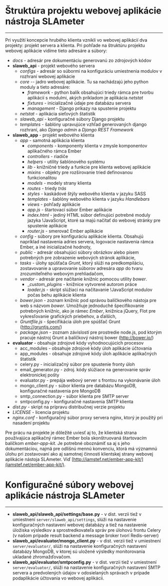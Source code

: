 # Štruktúra projektu webovej aplikácie nástroja SLAmeter
--------------------

Pri využití koncepcie hrubého klienta vznikli vo webovej aplikácií dva projekty: projekt servera a klienta. Pri pohľade na štruktúru projektu webovej aplikácie vidíme tieto adresáre a súbory:


   *  _docs_ - adresár pre dokumentáciu generovanú zo zdrojových kódov
   *  **slaweb_api** - projekt webového servera
	   *  _configs_ - adresár so súbormi na konfiguráciu umiestnenia modulov v rozhraní webovej aplikácie
	   *  _core_ -- jadro webovej aplikácie. Tu sa nachádzajú jeho python moduly a tieto adresáre:
		   *  _framework_ - python balík obsahujúci triedy rámca pre tvorbu aplikácií s modulmi, akých príkladom je aplikácia _netstat_
		   *  _fixtures_ - inicializačné údaje pre databázu servera
		   *  _management_ - Django príkazy na spustenie projektu
	   *  _netstat_ - aplikácia sieťových štatistík
	   *  _slaweb_api_ - konfiguračné súbory Django projektu
	   *  _templates_ - šablóny upravujúce vzhľad generovaných django rozhraní, ako _Django admin_ a _Django REST Framework_
   *  **slaweb_app** - projekt webového klienta
	   *  _app_ - samotná aplikácia klienta
		   *  _components_ - komponenty klienta v zmysle komponentov aplikačného rámca Ember
		   *  _controllers_ - riadiče
		   *  _helpers_ - utility šablónového systému
		   *  _lib_ - knižničné triedy a funkcie pre klienta webovej aplikácie
		   *  _mixins_ - objekty pre rozširovanie tried definovanou funkcionalitou
		   *  _models_ - modely strany klienta
		   *  _routes_ - triedy _trás_
		   *  _styles_ - kaskádové štýly webového klienta v jazyku SASS
		   *  _templates_ - šablóny webového klienta v jazyku _Handlebars_
		   *  _views_ - pohľady aplikácie
		   *  _app.js_ - štartovací súbor Ember aplikácie
		   *  _index.html_ - jediný HTML súbor definujúci potrebné moduly jazyka !JavaScript, ktoré sa majú načítať do webovej stránky pre spustenie aplikácie
		   *  _router.js_ - smerovač Ember aplikácie
	   *  _config_ - súbory pre konfiguráciu aplikácie klienta. Obsahujú napríklad nastavenia adries servera, logovacie nastavenia rámca Ember, a iné inicializačné hodnoty,
	   *  _public_ - adresár obsahujúci súbory obrázkov alebo písem potrebných pre zobrazenie webových stránok aplikácie,
	   *  _tasks_ - úlohy spúšťača _Grunt_, ktorý slúži na predkompiláciu, zostavovanie a upravovanie súborov adresára _app_ do tvaru zrozumiteľného webovým prehliadačom,
	   *  _vendor_ - adresár pre načítanie knižníc pomocou utility _bower_.
		   *  __custom_plugins_ - knižnice vytvorené autorom práce
		   *  _loader.js_ - skript slúžiaci na načítavanie !JavaScript modulov počas behu aplikácie klienta
	   *  _bower.json_ - zoznam knižníc pod správou balíčkového nástoja pre web s názvom _bower_. Umožňuje jednoduché špecifikovanie potrebných knižníc, ako je rámec _Ember_, knižnica jQuery, Flot pre vykresľovanie grafických priebehov, a ďalších,
	   *  _Gruntfile.js_ - špecifikácia úloh pre spúšťač Grunt (http://gruntjs.com/)
	   *  _package.json_ - zoznam závislostí pre prostredie node.js, pod ktorým pracuje nástroj Grunt a balíčkový nástroj bower (http://bower.io/)
   *  **evaluator** - obsahuje zdrojové kódy vyhodnocujúcich procesov
	   *  acc_modules - obsahuje zdrojové kódy úloh aplikácie účtovania
	   *  app_modules - obsahuje zdrojové kódy úloh aplikácie aplikačných štatistík
	   *  celery.py - inicializačný súbor pre spustenie fronty úloh
	   *  email_generator.py - zdroj. kódy slúžiace na generovanie správ elektronickej pošty
	   *  evaluator.py - prepája webový server s frontou na vykonávanie úloh
	   *  mongo_client.py - súbor klienta pre databázu MongoDB, konfiguračné nastavenia pre MongoDB 
	   *  smtp_connection.py - súbor klienta pre SMTP server
	   *  smtpconfig.py - konfiguračné nastavenia SMTP klienta
   *  _dist.py_ - skript na prípravu distribučnej verzie projektu
   *  _LICENSE_ - licencia projektu
   *  _nginx.conf_ - konfiguračný súbor proxy servera nginx, ktorý je použitý pri nasadení projektu

Pre prácu na projekte je dôležité uviesť aj to, že klientská strana používajúca aplikačný rámec Ember bola skonštruovaná štartovacím balíčkom _ember-app-kit_.
Je potrebné oboznámiť sa aj s jeho dokumentáciou, najmä pre odlišnú mennú konvenciu, ktorá má významnú úlohu pri zostavovaní ako aj samotnej činnosti klientskej strany webovej aplikácie nástoja SLAmeter. Viď [http://iamstef.net/ember-app-kit/](iamstef.net/ember-app-kit/).

# Konfiguračné súbory webovej aplikácie nástroja SLAmeter
--------------------

   *  **slaweb_api/slaweb_api/settings/base.py**  - v dist. verzii tiež v umiestnení `server/slaweb_api/settings`, slúži na nastavenie konfiguračných nastavení webovej databázy a tiež na nastavenie úložiska výsledkov a sprostredkovateľa správ pre úlohovú frontu Celery (v našom prípade result backend a message broker tvorí Redis-server)
   *  **slaweb_api/evaluator/mongo_client.py**  - v dist. verzii tiež v umiestnení `server/evaluator/`, slúži na nastavenie konfiguračných nastavení databázy MongoDB, v ktorej sú uložené výsledky monitorovania ukladané zhromažďovačom.
   *  **slaweb_api/evaluator/smtpconfig.py**  - v dist. verzii tiež v umiestnení `server/evaluator/`, slúži na nastavenie konfiguračných nastavení SMTP servera a predvolených údajov v odosielaných správach v prípade podaplikácie účtovania vo webovej aplikácii.